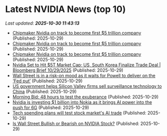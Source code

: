 # Latest NVIDIA News (top 10)
_Last updated: **2025-10-30 11:43:13**_

- [Chipmaker Nvidia on track to become first $5 trillion company](https://economictimes.indiatimes.com/tech/technology/chipmaker-nvidia-on-track-to-become-first-5-trillion-company/articleshow/124899299.cms) (Published: 2025-10-29)
- [Chipmaker Nvidia on track to become first $5 trillion company](https://finance.yahoo.com/news/chipmaker-nvidia-track-become-first-113902066.html) (Published: 2025-10-29)
- [Chipmaker Nvidia on track to become first $5 trillion company](https://finance.yahoo.com/news/chipmaker-nvidia-track-become-first-113902699.html) (Published: 2025-10-29)
- [Nvidia Set to Hit $5T Market Cap; US, South Korea Finalize Trade Deal | Bloomberg Brief 10/29/2025](https://biztoc.com/x/8ab3da28f5bbc19b) (Published: 2025-10-29)
- [Wall Street is in a risk-on mood as it waits for Powell to deliver on the ‘Fed put’](https://fortune.com/2025/10/29/stocks-risk-on-powell-fed-put/) (Published: 2025-10-29)
- [US government helps Silicon Valley firms sell surveillance technology to China](https://apnews.com/article/chinese-surveillance-silicon-valley-trump-administration-congress-21c5f961b1fd22f9a9e563ebe64e5582) (Published: 2025-10-29)
- [Morning Bid: 48 hours to test the exuberance](https://finance.yahoo.com/news/morning-bid-48-hours-test-112840745.html) (Published: 2025-10-29)
- [Nvidia is investing $1 billion into Nokia as it brings AI power into the push for 6G](https://www.techradar.com/pro/nvidia-is-investing-usd1-billion-into-nokia-as-it-brings-ai-power-into-the-push-for-6g) (Published: 2025-10-29)
- [Tech spending plans will test stock market's AI trade](https://economictimes.indiatimes.com/tech/technology/tech-spending-plans-will-test-stock-markets-ai-trade/articleshow/124898983.cms) (Published: 2025-10-29)
- [Is Wall Street Bullish or Bearish on NVIDIA Stock?](https://biztoc.com/x/9466f2a640cd6143) (Published: 2025-10-29)
